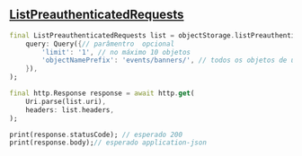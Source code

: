 ## [ListPreauthenticatedRequests](https://docs.oracle.com/en-us/iaas/api/#/en/objectstorage/20160918/PreauthenticatedRequest/ListPreauthenticatedRequests)

```dart
final ListPreauthenticatedRequests list = objectStorage.listPreauthenticatedRequests(
    query: Query({// parâmentro  opcional
        'limit': '1', // no máximo 10 objetos
        'objectNamePrefix': 'events/banners/', // todos os objetos de uma pasta
    }),
);

final http.Response response = await http.get(
    Uri.parse(list.uri),
    headers: list.headers,
);

print(response.statusCode); // esperado 200
print(response.body);// esperado application-json
```